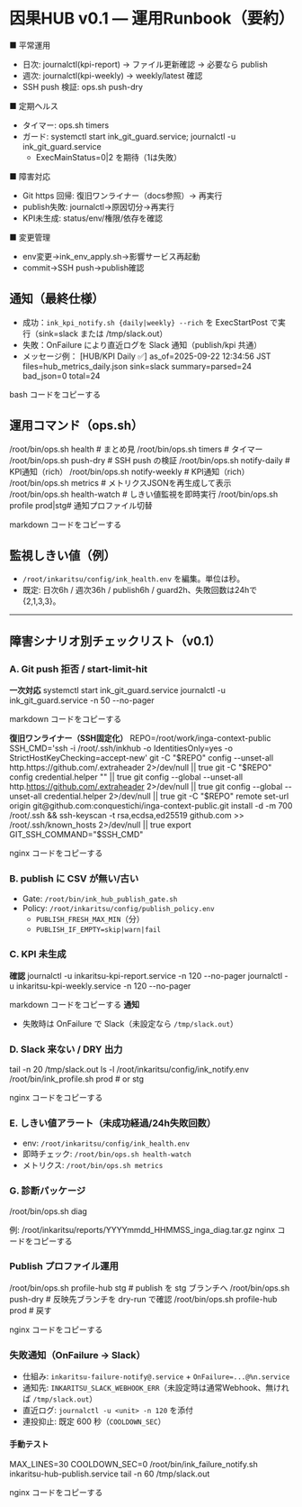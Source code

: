 # 因果HUB v0.1 — 運用Runbook（要約）

■ 平常運用
- 日次: journalctl(kpi-report) → ファイル更新確認 → 必要なら publish
- 週次: journalctl(kpi-weekly) → weekly/latest 確認
- SSH push 検証: ops.sh push-dry

■ 定期ヘルス
- タイマー: ops.sh timers
- ガード: systemctl start ink_git_guard.service; journalctl -u ink_git_guard.service
  - ExecMainStatus=0|2 を期待（1は失敗）

■ 障害対応
- Git https 回帰: 復旧ワンライナー（docs参照）→ 再実行
- publish失敗: journalctl→原因切分→再実行
- KPI未生成: status/env/権限/依存を確認

■ 変更管理
- env変更→ink_env_apply.sh→影響サービス再起動
- commit→SSH push→publish確認

## 通知（最終仕様）
- 成功：`ink_kpi_notify.sh {daily|weekly} --rich` を ExecStartPost で実行（sink=slack または /tmp/slack.out）
- 失敗：OnFailure により直近ログを Slack 通知（publish/kpi 共通）
- メッセージ例：
[HUB/KPI Daily ✅] as_of=2025-09-22 12:34:56 JST
files=hub_metrics_daily.json
sink=slack
summary=parsed=24 bad_json=0 total=24

bash
コードをコピーする

## 運用コマンド（ops.sh）
/root/bin/ops.sh health # まとめ見
/root/bin/ops.sh timers # タイマー
/root/bin/ops.sh push-dry # SSH push の検証
/root/bin/ops.sh notify-daily # KPI通知（rich）
/root/bin/ops.sh notify-weekly # KPI通知（rich）
/root/bin/ops.sh metrics # メトリクスJSONを再生成して表示
/root/bin/ops.sh health-watch # しきい値監視を即時実行
/root/bin/ops.sh profile prod|stg# 通知プロファイル切替

markdown
コードをコピーする

## 監視しきい値（例）
- `/root/inkaritsu/config/ink_health.env` を編集。単位は秒。
- 既定: 日次6h / 週次36h / publish6h / guard2h、失敗回数は24hで {2,1,3,3}。

---

## 障害シナリオ別チェックリスト（v0.1）

### A. Git push 拒否 / start-limit-hit
**一次対応**
systemctl start ink_git_guard.service
journalctl -u ink_git_guard.service -n 50 --no-pager

markdown
コードをコピーする

**復旧ワンライナー（SSH固定化）**
REPO=/root/work/inga-context-public
SSH_CMD='ssh -i /root/.ssh/inkhub -o IdentitiesOnly=yes -o StrictHostKeyChecking=accept-new'
git -C "$REPO" config --unset-all http.https://github.com/.extraheader 2>/dev/null || true
git -C "$REPO" config credential.helper "" || true
git config --global --unset-all http.https://github.com/.extraheader 2>/dev/null || true
git config --global --unset-all credential.helper 2>/dev/null || true
git -C "$REPO" remote set-url origin git@github.com:conquestichi/inga-context-public.git
install -d -m 700 /root/.ssh && ssh-keyscan -t rsa,ecdsa,ed25519 github.com >> /root/.ssh/known_hosts 2>/dev/null || true
export GIT_SSH_COMMAND="$SSH_CMD"

nginx
コードをコピーする

### B. publish に CSV が無い/古い
- Gate: `/root/bin/ink_hub_publish_gate.sh`
- Policy: `/root/inkaritsu/config/publish_policy.env`
  - `PUBLISH_FRESH_MAX_MIN`（分）
  - `PUBLISH_IF_EMPTY=skip|warn|fail`

### C. KPI 未生成
**確認**
journalctl -u inkaritsu-kpi-report.service -n 120 --no-pager
journalctl -u inkaritsu-kpi-weekly.service -n 120 --no-pager

markdown
コードをコピーする
**通知**
- 失敗時は OnFailure で Slack（未設定なら `/tmp/slack.out`）

### D. Slack 来ない / DRY 出力
tail -n 20 /tmp/slack.out
ls -l /root/inkaritsu/config/ink_notify.env
/root/bin/ink_profile.sh prod # or stg

nginx
コードをコピーする

### E. しきい値アラート（未成功経過/24h失敗回数）
- env: `/root/inkaritsu/config/ink_health.env`
- 即時チェック: `/root/bin/ops.sh health-watch`
- メトリクス: `/root/bin/ops.sh metrics`

### G. 診断パッケージ
/root/bin/ops.sh diag

例: /root/inkaritsu/reports/YYYYmmdd_HHMMSS_inga_diag.tar.gz
nginx
コードをコピーする

### Publish プロファイル運用
/root/bin/ops.sh profile-hub stg # publish を stg ブランチへ
/root/bin/ops.sh push-dry # 反映先ブランチを dry-run で確認
/root/bin/ops.sh profile-hub prod # 戻す

nginx
コードをコピーする

### 失敗通知（OnFailure → Slack）
- 仕組み: `inkaritsu-failure-notify@.service` + `OnFailure=...@%n.service`
- 通知先: `INKARITSU_SLACK_WEBHOOK_ERR`（未設定時は通常Webhook、無ければ `/tmp/slack.out`）
- 直近ログ: `journalctl -u <unit> -n 120` を添付
- 連投抑止: 既定 600 秒（`COOLDOWN_SEC`）

#### 手動テスト
MAX_LINES=30 COOLDOWN_SEC=0 /root/bin/ink_failure_notify.sh inkaritsu-hub-publish.service
tail -n 60 /tmp/slack.out

nginx
コードをコピーする
